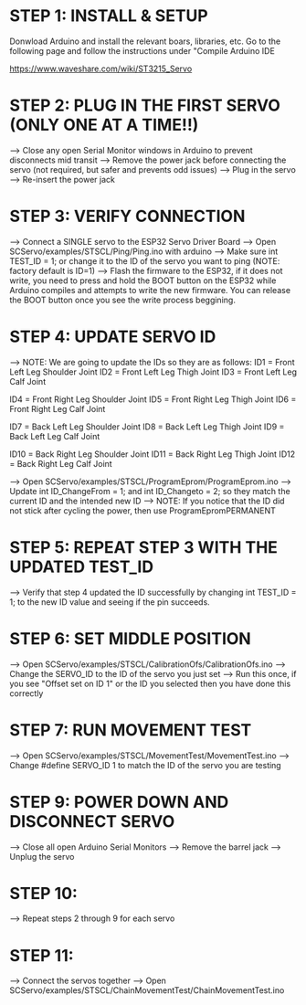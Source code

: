 # STEP 1: INSTALL & SETUP
Donwload Arduino and install the relevant boars, libraries, etc. Go to the following page and follow the instructions under "Compile Arduino IDE

https://www.waveshare.com/wiki/ST3215_Servo

# STEP 2: PLUG IN THE FIRST SERVO (ONLY ONE AT A TIME!!)
--> Close any open Serial Monitor windows in Arduino to prevent disconnects mid transit
--> Remove the power jack before connecting the servo (not required, but safer and prevents odd issues)
--> Plug in the servo
--> Re-insert the power jack

# STEP 3: VERIFY CONNECTION
--> Connect a SINGLE servo to the ESP32 Servo Driver Board
--> Open SCServo/examples/STSCL/Ping/Ping.ino with arduino
--> Make sure int TEST_ID = 1; or change it to the ID of the servo you want to ping (NOTE: factory default is ID=1)
--> Flash the firmware to the ESP32, if it does not write, you need to press and hold the BOOT button on the ESP32 while Arduino compiles and attempts to write the new firmware. You can release the BOOT button once you see the write process beggining.

# STEP 4: UPDATE SERVO ID
--> NOTE: We are going to update the IDs so they are as follows:
ID1 = Front Left Leg Shoulder Joint
ID2 = Front Left Leg Thigh Joint
ID3 = Front Left Leg Calf Joint

ID4 = Front Right Leg Shoulder Joint
ID5 = Front Right Leg Thigh Joint
ID6 = Front Right Leg Calf Joint

ID7 = Back Left Leg Shoulder Joint
ID8 = Back Left Leg Thigh Joint
ID9 = Back Left Leg Calf Joint

ID10 = Back Right Leg Shoulder Joint
ID11 = Back Right Leg Thigh Joint
ID12 = Back Right Leg Calf Joint

--> Open SCServo/examples/STSCL/ProgramEprom/ProgramEprom.ino
--> Update int ID_ChangeFrom = 1; and int ID_Changeto   = 2; so they match the current ID and the intended new ID
--> NOTE: If you notice that the ID did not stick after cycling the power, then use ProgramEpromPERMANENT

# STEP 5: REPEAT STEP 3 WITH THE UPDATED TEST_ID
--> Verify that step 4 updated the ID successfully by changing int TEST_ID = 1; to the new ID value and seeing if the pin succeeds.

# STEP 6: SET MIDDLE POSITION
--> Open SCServo/examples/STSCL/CalibrationOfs/CalibrationOfs.ino
--> Change the SERVO_ID to the ID of the servo you just set
--> Run this once, if you see "Offset set on ID 1" or the ID you selected then you have done this correctly

# STEP 7: RUN MOVEMENT TEST
--> Open SCServo/examples/STSCL/MovementTest/MovementTest.ino
--> Change #define SERVO_ID    1 to match the ID of the servo you are testing

# STEP 9: POWER DOWN AND DISCONNECT SERVO
--> Close all open Arduino Serial Monitors
--> Remove the barrel jack
--> Unplug the servo

# STEP 10: 
--> Repeat steps 2 through 9 for each servo

# STEP 11:
--> Connect the servos together
--> Open SCServo/examples/STSCL/ChainMovementTest/ChainMovementTest.ino
